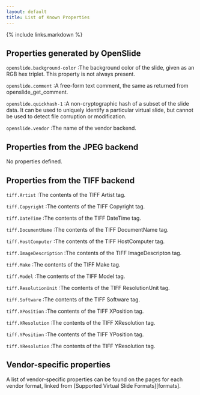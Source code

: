 ```yaml
---
layout: default
title: List of Known Properties
---
```


{% include links.markdown %}

Properties generated by OpenSlide
---------------------------------

`openslide.background-color`
:The background color of the slide, given as an RGB hex triplet. This property
 is not always present.

`openslide.comment`
:A free-form text comment, the same as returned from openslide_get_comment.

`openslide.quickhash-1`
:A non-cryptographic hash of a subset of the slide data. It can be used
 to uniquely identify a particular virtual slide, but cannot be used
 to detect file corruption or modification.

`openslide.vendor`
:The name of the vendor backend.


Properties from the JPEG backend
--------------------------------

No properties defined.


Properties from the TIFF backend
--------------------------------

`tiff.Artist`
:The contents of the TIFF Artist tag.

`tiff.Copyright`
:The contents of the TIFF Copyright tag.

`tiff.DateTime`
:The contents of the TIFF DateTime tag.

`tiff.DocumentName`
:The contents of the TIFF DocumentName tag.

`tiff.HostComputer`
:The contents of the TIFF HostComputer tag.

`tiff.ImageDescription`
:The contents of the TIFF ImageDescripton tag.

`tiff.Make`
:The contents of the TIFF Make tag.

`tiff.Model`
:The contents of the TIFF Model tag.

`tiff.ResolutionUnit`
:The contents of the TIFF ResolutionUnit tag.

`tiff.Software`
:The contents of the TIFF Software tag.

`tiff.XPosition`
:The contents of the TIFF XPosition tag.

`tiff.XResolution`
:The contents of the TIFF XResolution tag.

`tiff.YPosition`
:The contents of the TIFF YPosition tag.

`tiff.YResolution`
:The contents of the TIFF YResolution tag.


Vendor-specific properties
--------------------------

A list of vendor-specific properties can be found on the pages for
each vendor format, linked from [Supported Virtual Slide
Formats][formats].
